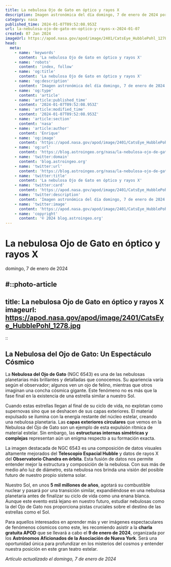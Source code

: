 ```yaml
---
title: La nebulosa Ojo de Gato en óptico y rayos X
description: Imagen astronómica del día domingo, 7 de enero de 2024 por la NASA; La nebulosa Ojo de Gato en óptico y rayos X
category: nasa
published_time: 2024-01-07T09:52:08.953Z
url: la-nebulosa-ojo-de-gato-en-optico-y-rayos-x-2024-01-07
created: 07 Jan 2024
imageUrl: https://apod.nasa.gov/apod/image/2401/CatsEye_HubblePohl_1278.jpg
head:
  meta:
    - name: 'keywords'
      content: 'La nebulosa Ojo de Gato en óptico y rayos X'
    - name: 'robots'
      content: 'index, follow'
    - name: 'og:title'
      content: 'La nebulosa Ojo de Gato en óptico y rayos X'
    - name: 'og:description'
      content: 'Imagen astronómica del día domingo, 7 de enero de 2024 por la NASA; La nebulosa Ojo de Gato en óptico y rayos X'
    - name: 'og:type'
      content: 'article'
    - name: 'article:published_time'
      content: '2024-01-07T09:52:08.953Z'
    - name: 'article:modified_time'
      content: '2024-01-07T09:52:08.953Z'
    - name: 'article:section'
      content: 'nasa'
    - name: 'article:author'
      content: 'Enrique'
    - name: 'og:image'
      content: 'https://apod.nasa.gov/apod/image/2401/CatsEye_HubblePohl_1278.jpg'
    - name: 'og:url'
      content: 'https://blog.astroingeo.org/nasa/la-nebulosa-ojo-de-gato-en-optico-y-rayos-x-2024-01-07'
    - name: 'twitter:domain'
      content: 'blog.astroingeo.org'
    - name: 'twitter:url'
      content: 'https://blog.astroingeo.org/nasa/la-nebulosa-ojo-de-gato-en-optico-y-rayos-x-2024-01-07'
    - name: 'twitter:title'
      content: 'La nebulosa Ojo de Gato en óptico y rayos X'
    - name: 'twitter:card'
      content: 'https://apod.nasa.gov/apod/image/2401/CatsEye_HubblePohl_1278.jpg'
    - name: 'twitter:description'
      content: 'Imagen astronómica del día domingo, 7 de enero de 2024 por la NASA; La nebulosa Ojo de Gato en óptico y rayos X'
    - name: 'twitter:image'
      content: 'https://apod.nasa.gov/apod/image/2401/CatsEye_HubblePohl_1278.jpg'
    - name: 'copyright'
      content: '© 2024 blog.astroingeo.org'
---
```

# La nebulosa Ojo de Gato en óptico y rayos X
domingo, 7 de enero de 2024

#::photo-article
---
title: La nebulosa Ojo de Gato en óptico y rayos X
imageurl: https://apod.nasa.gov/apod/image/2401/CatsEye_HubblePohl_1278.jpg
---
::

## La Nebulosa del Ojo de Gato: Un Espectáculo Cósmico

La **Nebulosa del Ojo de Gato** (NGC 6543) es una de las nebulosas planetarias más brillantes y detalladas que conocemos. Su apariencia varía según el observador; algunos ven un ojo de felino, mientras que otros imaginan una concha cósmica gigante. Este fenómeno no es más que la fase final en la existencia de una estrella similar a nuestro Sol.

Cuando estas estrellas llegan al final de su ciclo de vida, no explotan como supernovas sino que se deshacen de sus capas exteriores. El material expulsado se ilumina con la energía restante del núcleo estelar, creando una nebulosa planetaria. Las **capas exteriores circulares** que vemos en la Nebulosa del Ojo de Gato son un ejemplo de esta expulsión rítmica de material estelar. Sin embargo, las **estructuras internas simétricas y complejas** representan aún un enigma respecto a su formación exacta.

La imagen destacada de NGC 6543 es una composición de datos visuales altamente mejorados del **Telescopio Espacial Hubble** y datos de rayos X del **Observatorio Chandra en órbita**. Esta fusión de datos nos permite entender mejor la estructura y composición de la nebulosa. Con sus más de medio año luz de diámetro, esta nebulosa nos brinda una visión del posible futuro de nuestro propio sistema solar.

Nuestro Sol, en unos **5 mil millones de años**, agotará su combustible nuclear y pasará por una transición similar, expandiéndose en una nebulosa planetaria antes de finalizar su ciclo de vida como una enana blanca. Aunque este evento está lejano en nuestro futuro, estudiar nebulosas como la del Ojo de Gato nos proporciona pistas cruciales sobre el destino de las estrellas como el Sol.

Para aquellos interesados en aprender más y ver imágenes espectaculares de fenómenos cósmicos como este, les recomiendo asistir a la **charla gratuita APOD** que se llevará a cabo el **9 de enero de 2024**, organizada por los **Astrónomos Aficionados de la Asociación de Nueva York**. Será una oportunidad única para profundizar en los misterios del cosmos y entender nuestra posición en este gran teatro estelar.

_Artículo actualizado el domingo, 7 de enero de 2024_